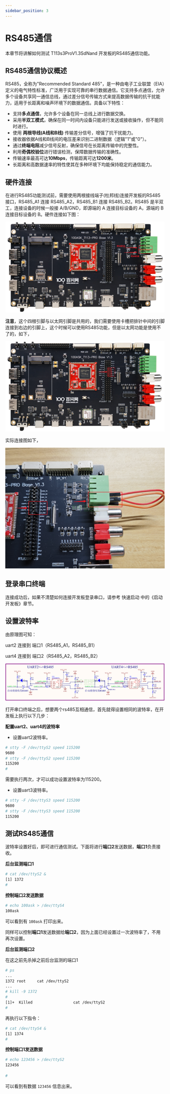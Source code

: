 ```yaml
---
sidebar_position: 3
---
```

# RS485通信

本章节将讲解如何测试 T113s3ProV1.3SdNand 开发板的RS485通信功能。

## RS485通信协议概述

RS485，全称为"Recommended Standard 485"，是一种由电子工业联盟（EIA）定义的电气特性标准，广泛用于实现可靠的串行数据通信。它支持多点通信，允许多个设备共享同一通信总线，通过差分信号传输方式来提高数据传输的抗干扰能力，适用于长距离和噪声环境下的数据通信。具备以下特性：

- 支持**多点通信**，允许多个设备在同一总线上进行数据交换。
- 采用**半双工模式**，确保在同一时间内设备只能进行发送或接收操作，但不能同时进行。
- 使用 **两根导线(A线和B线)** 传输差分信号，增强了抗干扰能力。
- 接收器依据A线和B线间的电压差来识别二进制数据（逻辑"1"或"0"）。
- 通过**终端电阻**减少信号反射，确保信号在长距离传输中的完整性。
- 利用**奇偶校验位**进行错误检测，保障数据传输的准确性。
- 传输速率最高可达**10Mbps**，传输距离可达**1200米**。
- 长距离和高数据速率的特性使其在多种环境下均能保持稳定的通信能力。

## 硬件连接

在进行RS485功能测试前，需要使用两根接线端子(杜邦线)连接开发板的RS485接口，RS485_A1 连接 RS485_A2，RS485_B1 连接 RS485_B2。RS485 是半双工，连接设备的时候一般接 A/B/GND，即源端的 A 连接目标设备的 A，源端的 B 连接目标设备的 B。硬件连接如下图：

![image-20241127111500116](images/image-20241127111500116.png)

**注意**，这个四根引脚与以太网引脚是共用的，我们需要使用卡槽把排针中间的引脚连接到右边的引脚上，这个时候可以使用RS485功能，但是以太网功能是使用不了的，如下，

![image-20241127112109901](images/image-20241127112109901.png)

实际连接图如下，

![image-20241127112654725](images/image-20241127112654725.png)

## 登录串口终端

连接成功后，如果不清楚如何连接开发板登录串口，请参考 快速启动 中的《启动开发板》章节。

## 设置波特率

由原理图可知：

uart2 连接到 端口1（RS485_A1，RS485_B1）

uart4 连接到 端口2（RS485_A2，RS485_B2）

![image-20241127113230544](images/image-20241127113230544.png)

打开串口终端之后，想要两个rs485互相通信，首先就得设置相同的波特率，在开发板上执行以下几步：

**配置uart2、uart4的波特率**

- 设置uart2波特率。

~~~bash
# stty -F /dev/ttyS2 speed 115200
9600
# stty -F /dev/ttyS2 speed 115200
115200
#
~~~

需要执行两次，才可以成功设置波特率为115200。

- 设置uart3波特率。

~~~bash
# stty -F /dev/ttyS3 speed 115200
9600
# stty -F /dev/ttyS3 speed 115200
115200
~~~

## 测试RS485通信

波特率设置好后，即可进行通信测试。下面将进行**端口2**发送数据，**端口1**负责接收。

**后台监测端口1**

~~~bash
# cat /dev/ttyS2 &
[1] 1372
#
~~~

**控制端口2发送数据**

~~~bash
# echo 100ask > /dev/ttyS4
100ask
~~~

可以看到有 `100ask` 打印出来。

同样可以控制**端口1**发送数据给**端口2**，因为上面已经设置过一次波特率了，不用再次设置。

**后台监测端口2**

在这之前先杀掉之前后台监测的端口1

~~~bash
# ps
...
1372 root     cat /dev/ttyS2
...
# kill -9 1372
#
[1]+  Killed                  cat /dev/ttyS2
#
~~~

再执行以下指令：

~~~bash
# cat /dev/ttyS4 &
[1] 1374
#
~~~

**控制端口1发送数据**

~~~bash
# echo 123456 > /dev/ttyS2
123456

#
~~~

可以看到有数据 `123456` 信息出来。

